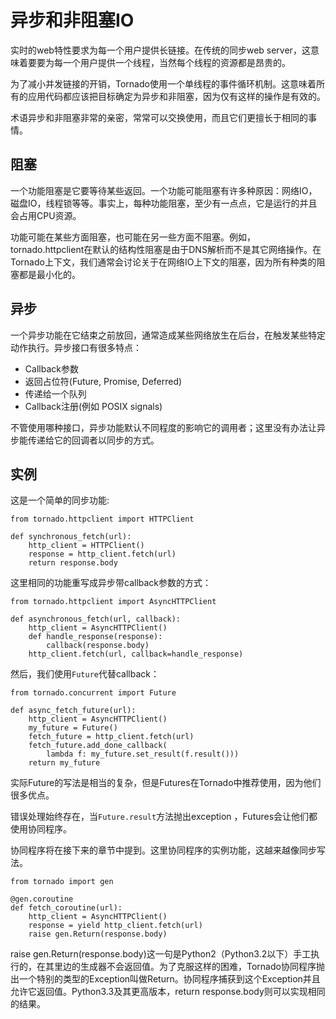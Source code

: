 # 异步和非阻塞IO

实时的web特性要求为每一个用户提供长链接。在传统的同步web server，这意味着要要为每一个用户提供一个线程，当然每个线程的资源都是昂贵的。

为了减小并发链接的开销，Tornado使用一个单线程的事件循环机制。这意味着所有的应用代码都应该把目标确定为异步和非阻塞，因为仅有这样的操作是有效的。

术语异步和非阻塞非常的亲密，常常可以交换使用，而且它们更擅长于相同的事情。

## 阻塞

一个功能阻塞是它要等待某些返回。一个功能可能阻塞有许多种原因：网络IO，磁盘IO，线程锁等等。事实上，每种功能阻塞，至少有一点点，它是运行的并且会占用CPU资源。

功能可能在某些方面阻塞，也可能在另一些方面不阻塞。例如，tornado.httpclient在默认的结构性阻塞是由于DNS解析而不是其它网络操作。在Tornado上下文，我们通常会讨论关于在网络IO上下文的阻塞，因为所有种类的阻塞都是最小化的。

## 异步

一个异步功能在它结束之前放回，通常造成某些网络放生在后台，在触发某些特定动作执行。异步接口有很多特点：

- Callback参数
- 返回占位符(Future, Promise, Deferred)
- 传递给一个队列
- Callback注册(例如 POSIX signals)

不管使用哪种接口，异步功能默认不同程度的影响它的调用者；这里没有办法让异步能传递给它的回调者以同步的方式。

## 实例

这是一个简单的同步功能:
	
	from tornado.httpclient import HTTPClient
	
	def synchronous_fetch(url):
	    http_client = HTTPClient()
	    response = http_client.fetch(url)
	    return response.body

这里相同的功能重写成异步带callback参数的方式：

	from tornado.httpclient import AsyncHTTPClient
	
	def asynchronous_fetch(url, callback):
	    http_client = AsyncHTTPClient()
	    def handle_response(response):
	        callback(response.body)
	    http_client.fetch(url, callback=handle_response)

然后，我们使用`Future`代替callback：
	
	from tornado.concurrent import Future
	
	def async_fetch_future(url):
	    http_client = AsyncHTTPClient()
	    my_future = Future()
	    fetch_future = http_client.fetch(url)
	    fetch_future.add_done_callback(
	        lambda f: my_future.set_result(f.result()))
	    return my_future

实际Future的写法是相当的复杂，但是Futures在Tornado中推荐使用，因为他们很多优点。

错误处理始终存在，当`Future.result`方法抛出exception ，Futures会让他们都使用协同程序。

协同程序将在接下来的章节中提到。这里协同程序的实例功能，这越来越像同步写法。

	from tornado import gen
	
	@gen.coroutine
	def fetch_coroutine(url):
	    http_client = AsyncHTTPClient()
	    response = yield http_client.fetch(url)
	    raise gen.Return(response.body)

raise gen.Return(response.body)这一句是Python2（Python3.2以下）手工执行的，在其里边的生成器不会返回值。为了克服这样的困难，Tornado协同程序抛出一个特别的类型的Exception叫做Return。协同程序捕获到这个Exception并且允许它返回值。Python3.3及其更高版本，return response.body则可以实现相同的结果。